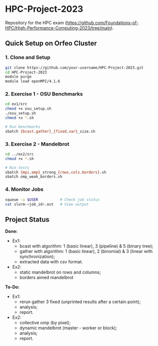 # HPC-Project-2023
Repository for the HPC exam (https://github.com/Foundations-of-HPC/High-Performance-Computing-2023/tree/main).

## Quick Setup on Orfeo Cluster

### 1. Clone and Setup
```bash
git clone https://github.com/your-username/HPC-Project-2023.git
cd HPC-Project-2023
module purge
module load openMPI/4.1.6
```

### 2. Exercise 1 - OSU Benchmarks
```bash
cd ex1/src
chmod +x osu_setup.sh
./osu_setup.sh
chmod +x *.sh

# Run benchmarks
sbatch {bcast,gather}_{fixed,var}_size.sh
```

### 3. Exercise 2 - Mandelbrot
```bash
cd ../ex2/src
chmod +x *.sh

# Run tests
sbatch {mpi,omp}_strong_{rows,cols,borders}.sh
sbatch omp_weak_borders.sh
```

### 4. Monitor Jobs
```bash
squeue -u $USER          # Check job status
cat slurm-<job_id>.out   # View output
```

## Project Status

**Done:**
- Ex1:
    - bcast with algorithm: 1 (basic linear), 3 (pipeline) & 5 (binary tree);
    - gather with algorithm: 1 (basic linear), 2 (binomial) & 3 (linear with synchronization);
    - extracted data with csv format.
- Ex2:
    - static mandelbrot on rows and columns;
    - borders aimed mandelbrot

**To-Do:**
- Ex1:
    - rerun gather 3 fixed (unprinted results after a certain point);
    - analysis;
    - report.
- Ex2:
    - collective omp (by pixel);
    - dynamic mandelbrot (master - worker or block);
    - analysis;
    - report.